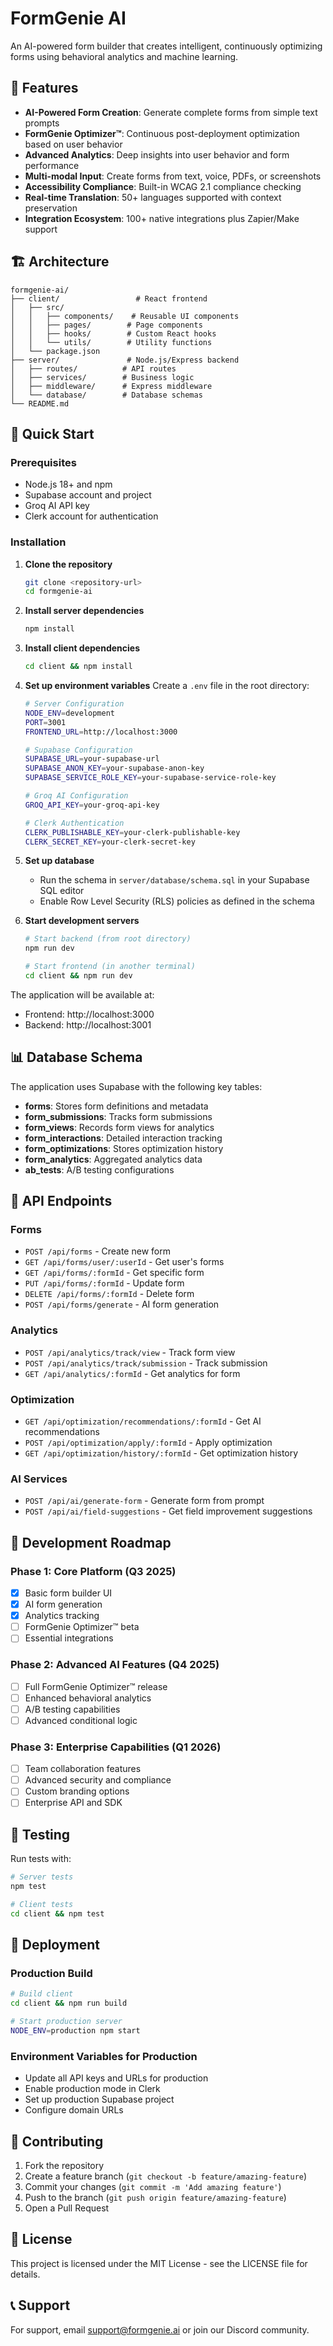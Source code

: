 # FormGenie AI

An AI-powered form builder that creates intelligent, continuously optimizing forms using behavioral analytics and machine learning.

## 🚀 Features

- **AI-Powered Form Creation**: Generate complete forms from simple text prompts
- **FormGenie Optimizer™**: Continuous post-deployment optimization based on user behavior
- **Advanced Analytics**: Deep insights into user behavior and form performance
- **Multi-modal Input**: Create forms from text, voice, PDFs, or screenshots
- **Accessibility Compliance**: Built-in WCAG 2.1 compliance checking
- **Real-time Translation**: 50+ languages supported with context preservation
- **Integration Ecosystem**: 100+ native integrations plus Zapier/Make support

## 🏗️ Architecture

```
formgenie-ai/
├── client/                 # React frontend
│   ├── src/
│   │   ├── components/    # Reusable UI components
│   │   ├── pages/        # Page components
│   │   ├── hooks/        # Custom React hooks
│   │   └── utils/        # Utility functions
│   └── package.json
├── server/               # Node.js/Express backend
│   ├── routes/          # API routes
│   ├── services/        # Business logic
│   ├── middleware/      # Express middleware
│   └── database/        # Database schemas
└── README.md
```

## 🚀 Quick Start

### Prerequisites

- Node.js 18+ and npm
- Supabase account and project
- Groq AI API key
- Clerk account for authentication

### Installation

1. **Clone the repository**
   ```bash
   git clone <repository-url>
   cd formgenie-ai
   ```

2. **Install server dependencies**
   ```bash
   npm install
   ```

3. **Install client dependencies**
   ```bash
   cd client && npm install
   ```

4. **Set up environment variables**
   Create a `.env` file in the root directory:
   ```bash
   # Server Configuration
   NODE_ENV=development
   PORT=3001
   FRONTEND_URL=http://localhost:3000

   # Supabase Configuration
   SUPABASE_URL=your-supabase-url
   SUPABASE_ANON_KEY=your-supabase-anon-key
   SUPABASE_SERVICE_ROLE_KEY=your-supabase-service-role-key

   # Groq AI Configuration
   GROQ_API_KEY=your-groq-api-key

   # Clerk Authentication
   CLERK_PUBLISHABLE_KEY=your-clerk-publishable-key
   CLERK_SECRET_KEY=your-clerk-secret-key
   ```

5. **Set up database**
   - Run the schema in `server/database/schema.sql` in your Supabase SQL editor
   - Enable Row Level Security (RLS) policies as defined in the schema

6. **Start development servers**
   ```bash
   # Start backend (from root directory)
   npm run dev

   # Start frontend (in another terminal)
   cd client && npm run dev
   ```

The application will be available at:
- Frontend: http://localhost:3000
- Backend: http://localhost:3001

## 📊 Database Schema

The application uses Supabase with the following key tables:

- **forms**: Stores form definitions and metadata
- **form_submissions**: Tracks form submissions
- **form_views**: Records form views for analytics
- **form_interactions**: Detailed interaction tracking
- **form_optimizations**: Stores optimization history
- **form_analytics**: Aggregated analytics data
- **ab_tests**: A/B testing configurations

## 🔧 API Endpoints

### Forms
- `POST /api/forms` - Create new form
- `GET /api/forms/user/:userId` - Get user's forms
- `GET /api/forms/:formId` - Get specific form
- `PUT /api/forms/:formId` - Update form
- `DELETE /api/forms/:formId` - Delete form
- `POST /api/forms/generate` - AI form generation

### Analytics
- `POST /api/analytics/track/view` - Track form view
- `POST /api/analytics/track/submission` - Track submission
- `GET /api/analytics/:formId` - Get analytics for form

### Optimization
- `GET /api/optimization/recommendations/:formId` - Get AI recommendations
- `POST /api/optimization/apply/:formId` - Apply optimization
- `GET /api/optimization/history/:formId` - Get optimization history

### AI Services
- `POST /api/ai/generate-form` - Generate form from prompt
- `POST /api/ai/field-suggestions` - Get field improvement suggestions

## 🎯 Development Roadmap

### Phase 1: Core Platform (Q3 2025)
- [x] Basic form builder UI
- [x] AI form generation
- [x] Analytics tracking
- [ ] FormGenie Optimizer™ beta
- [ ] Essential integrations

### Phase 2: Advanced AI Features (Q4 2025)
- [ ] Full FormGenie Optimizer™ release
- [ ] Enhanced behavioral analytics
- [ ] A/B testing capabilities
- [ ] Advanced conditional logic

### Phase 3: Enterprise Capabilities (Q1 2026)
- [ ] Team collaboration features
- [ ] Advanced security and compliance
- [ ] Custom branding options
- [ ] Enterprise API and SDK

## 🧪 Testing

Run tests with:
```bash
# Server tests
npm test

# Client tests
cd client && npm test
```

## 🚀 Deployment

### Production Build
```bash
# Build client
cd client && npm run build

# Start production server
NODE_ENV=production npm start
```

### Environment Variables for Production
- Update all API keys and URLs for production
- Enable production mode in Clerk
- Set up production Supabase project
- Configure domain URLs

## 🤝 Contributing

1. Fork the repository
2. Create a feature branch (`git checkout -b feature/amazing-feature`)
3. Commit your changes (`git commit -m 'Add amazing feature'`)
4. Push to the branch (`git push origin feature/amazing-feature`)
5. Open a Pull Request

## 📄 License

This project is licensed under the MIT License - see the LICENSE file for details.

## 📞 Support

For support, email support@formgenie.ai or join our Discord community.